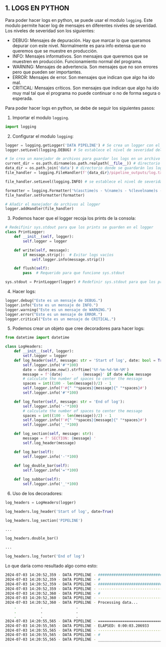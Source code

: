 ## 1. LOGS EN PYTHON

Para poder hacer logs en python, se puede usar el modulo `logging`. Este modulo permite hacer log de mensajes en diferentes niveles de severidad. Los niveles de severidad son los siguientes:

- DEBUG: Mensajes de depuración. Hay que marcar lo que queramos depurar con este nivel. Normalmente es para info extensa que no queremos que se muestre en producción.
- INFO: Mensajes informativos. Son mensajes que queremos que se muestren en producción. Funcionamiento normal del programa.
- WARNING: Mensajes de advertencia. Son mensajes que no son errores pero que pueden ser importantes.
- ERROR: Mensajes de error. Son mensajes que indican que algo ha ido mal.
- CRITICAL: Mensajes críticos. Son mensajes que indican que algo ha ido muy mal tal que el programa no puede continuar o no de forma segura o esperada.

Para poder hacer logs en python, se debe de seguir los siguientes pasos:

1. Importar el modulo `logging`.

```python
import logging
```

2. Configurar el modulo `logging`:

```python
logger = logging.getLogger('DATA PIPELINE') # Se crea un logger con el nombre 'DATA PIPELINE'
logger.setLevel(logging.DEBUG) # Se establece el nivel de severidad del logger, todos los mensajes con nivel de severidad mayor o igual a DEBUG se mostrarán

# Se crea un manejador de archivos para guardar los logs en un archivo
current_dir = os.path.dirname(os.path.realpath(__file__)) # directorio actual
data_dir = os.path.join('data') # directorio donde se guardarán los logs
file_handler = logging.FileHandler(f'{data_dir}/pipeline_outputs/log.txt') # se define el manejador de archivos

file_handler.setLevel(logging.INFO) # se establece el nivel de severidad del manejador de archivos, todos los mensajes con nivel de severidad mayor o igual a INFO se guardarán en el archivo

formatter = logging.Formatter('%(asctime)s - %(name)s - %(levelname)s - %(message)s') # creamos un formatter para los mensajes de log, define cómo se mostrará la información
file_handler.setFormatter(formatter)

# Añadir el manejador de archivos al logger
logger.addHandler(file_handler)
```

3. Podemos hacer que el logger recoja los prints de la consola:

```python
# Redeifinir sys.stdout para que los prints se guarden en el logger
class PrintLogger:
    def __init__(self, logger):
        self.logger = logger

    def write(self, message):
        if message.strip():  # Evitar logs vacíos
            self.logger.info(message.strip())

    def flush(self):
        pass  # Requerido para que funcione sys.stdout

sys.stdout = PrintLogger(logger) # Redefinir sys.stdout para que los prints se guarden en el logger
```

4. Hacer logs:

```python
logger.debug("Este es un mensaje de DEBUG.")
logger.info("Este es un mensaje de INFO.")
logger.warning("Este es un mensaje de WARNING.")
logger.error("Este es un mensaje de ERROR.")
logger.critical("Este es un mensaje de CRITICAL.")
```	    

5. Podemos crear un objeto que cree decoradores para hacer logs:

```python
from datetime import datetime

class LogHeaders:
    def __init__(self, logger):
        self.logger = logger
    def log_header(self, message: str = 'Start of log', date: bool = True):
        self.logger.info('#'*100)
        date = datetime.now().strftime('%Y-%m-%d-%H-%M')
        message = f'{date}    -    {message}' if date else message
        # calculate the number of spaces to center the message
        spaces = int((100 - len(message))/2) - 1
        self.logger.info(f'#{" "*spaces}{message}{" "*spaces}#')       
        self.logger.info('#'*100)

    def log_footer(self, message: str = 'End of log'):
        self.logger.info('-'*100)
        # calculate the number of spaces to center the message
        spaces = int((100 - len(message))/2) - 1
        self.logger.info(f'#{" "*spaces}{message}{" "*spaces}#')       
        self.logger.info('_'*100)

    def log_section(self, message: str):
        message = f' SECTION: {message} '
        self.log_header(message)

    def log_bar(self):
        self.logger.info('-'*100)
    
    def log_double_bar(self):
        self.logger.info('='*100)

    def log_subbar(self):
        self.logger.info('_'*100)
```

6. Uso de los decoradores:

```python
log_headers = LogHeaders(logger)

log_headers.log_header('Start of log', date=True)

log_headers.log_section('PIPELINE')

...

log_headers.double_bar()

...

log_headers.log_footer('End of log')
```

Lo que daría como resultado algo como esto:


```bash
2024-07-03 14:20:52,359 - DATA PIPELINE - ####################################################################################################
2024-07-03 14:20:52,359 - DATA PIPELINE - #                              2024-07-03-14-20    -    Start of log                              #
2024-07-03 14:20:52,359 - DATA PIPELINE - ####################################################################################################
2024-07-03 14:20:52,359 - DATA PIPELINE - ----------------------------------------------------------------------------------------------------
2024-07-03 14:20:52,360 - DATA PIPELINE - #                                             PIPELINE                                             #
2024-07-03 14:20:52,360 - DATA PIPELINE - ----------------------------------------------------------------------------------------------------
2024-07-03 14:20:52,360 - DATA PIPELINE - Processing data...
    .           .               .                                                       .               
    .           .               .                                                       .               
    .           .               .                                                       .               
2024-07-03 14:20:55,565 - DATA PIPELINE - ====================================================================================================
2024-07-03 14:20:55,565 - DATA PIPELINE - ELAPSED: 0:00:03.206933
2024-07-03 14:20:55,565 - DATA PIPELINE - ----------------------------------------------------------------------------------------------------
2024-07-03 14:20:55,565 - DATA PIPELINE - #                                            End of log                                            #
2024-07-03 14:20:55,565 - DATA PIPELINE - ____________________________________________________________________________________________________
```



